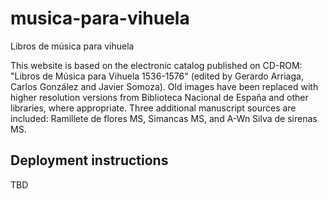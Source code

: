 # musica-para-vihuela
Libros de música para vihuela

This website is based on the electronic catalog published on CD-ROM: "Libros de Música para Vihuela 1536-1576" (edited by Gerardo Arriaga, Carlos González and Javier Somoza). Old images have been replaced with higher resolution versions from Biblioteca Nacional de España and other libraries, where appropriate. Three additional manuscript sources are included: Ramillete de flores MS, Simancas MS, and A-Wn Silva de sirenas MS. 

## Deployment instructions

TBD
